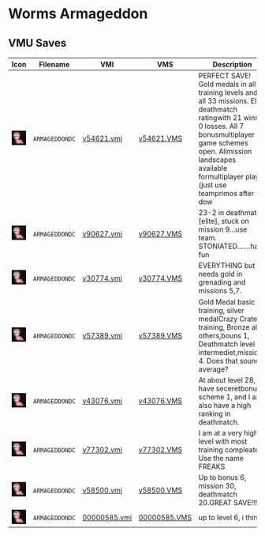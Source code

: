 # Worms Armageddon

## VMU Saves

| Icon | Filename | VMI | VMS | Description |
|------|----------|-----|-----|-------------|
| ![Worms Armageddon](../icons/ARMAGEDDONDC.GIF) | `ARMAGEDDONDC` | [v54621.vmi](v54621.vmi) | [v54621.VMS](v54621.VMS) | PERFECT SAVE! Gold medals in all training levels and in all 33 missions. Elite deathmatch ratingwith 21 wins, 0 losses. All 7 bonusmultiplayer game schemes open. Allmission landscapes available formultiplayer play (just use teamprimos after dow |
| ![Worms Armageddon](../icons/ARMAGEDDONDC.GIF) | `ARMAGEDDONDC` | [v90627.vmi](v90627.vmi) | [v90627.VMS](v90627.VMS) | 23-2 in deathmatch [elite], stuck on mission 9...use team. STONIATED.......have fun  |
| ![Worms Armageddon](../icons/ARMAGEDDONDC.GIF) | `ARMAGEDDONDC` | [v30774.vmi](v30774.vmi) | [v30774.VMS](v30774.VMS) | EVERYTHING but needs gold in grenading and missions 5,7.  |
| ![Worms Armageddon](../icons/ARMAGEDDONDC.GIF) | `ARMAGEDDONDC` | [v57389.vmi](v57389.vmi) | [v57389.VMS](v57389.VMS) | Gold Medal basic training, silver medalCrazy Crates training, Bronze all others,bouns 1, Deathmatch level intermediet,mission 4. Does that sound average?  |
| ![Worms Armageddon](../icons/ARMAGEDDONDC.GIF) | `ARMAGEDDONDC` | [v43076.vmi](v43076.vmi) | [v43076.VMS](v43076.VMS) | At about level 28, have seceretbonus scheme 1, and I am also have a high ranking in deathmatch.  |
| ![Worms Armageddon](../icons/ARMAGEDDONDC.GIF) | `ARMAGEDDONDC` | [v77302.vmi](v77302.vmi) | [v77302.VMS](v77302.VMS) | I am at a very high level with most training compleated. Use the name FREAKS  |
| ![Worms Armageddon](../icons/ARMAGEDDONDC.GIF) | `ARMAGEDDONDC` | [v58500.vmi](v58500.vmi) | [v58500.VMS](v58500.VMS) | Up to bonus 6, mission 30, deathmatch 20.GREAT SAVE!!!  |
| ![Worms Armageddon](../icons/ARMAGEDDONDC.GIF) | `ARMAGEDDONDC` | [00000585.vmi](00000585.vmi) | [00000585.VMS](00000585.VMS) | up to level 6, i think  |
